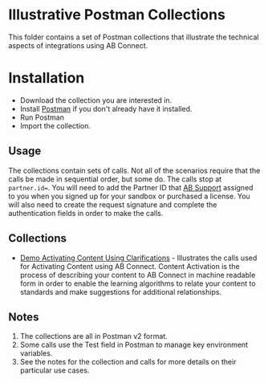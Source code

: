 # Illustrative Postman Collections
This folder contains a set of Postman collections that illustrate the technical aspects of integrations using AB Connect.

# Installation
+ Download the collection you are interested in.
+ Install [Postman](https://www.getpostman.com/) if you don't already have it installed.
+ Run Postman
+ Import the collection.

## Usage
The collections contain sets of calls.  Not all of the scenarios require that the calls be made in sequential order, but some do.  The calls stop at `partner.id=`.  You will need to add the
Partner ID that [AB Support](mailto:absupport@certicasolutions.com) assigned to you when you signed up for your sandbox or purchased a license.  You will also need to create the request signature
and complete the authentication fields in order to make the calls.

## Collections
+ [Demo Activating Content Using Clarifications](./Demo_Activating_Content_Using_Clarifications.postman_collection?at=master) - Illustrates the calls used for Activating Content using AB Connect.
Content Activation is the process of describing your content to AB Connect in machine readable form in order to enable the learning algorithms to relate your content to standards and make
suggestions for additional relationships.

## Notes
1. The collections are all in Postman v2 format.
2. Some calls use the Test field in Postman to manage key environment variables.
3. See the notes for the collection and calls for more details on their particular use cases.

